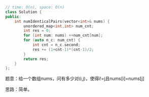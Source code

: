 ```CPP
// time: O(n), space: O(n)
class Solution {
public:
    int numIdenticalPairs(vector<int>& nums) {
        unordered_map<int,int> num_cnt;
        int res = 0;
        for (int num: nums) ++num_cnt[num];
        for (auto n_c: num_cnt) {
            int cnt = n_c.second;
            res += (1+cnt-1)*(cnt-1)/2;
        }
        return res;
    }
};
```

题意：给一个数组nums，问有多少对(i,j)，使得i!=j且nums[i]=nums[j]

思路：简单。